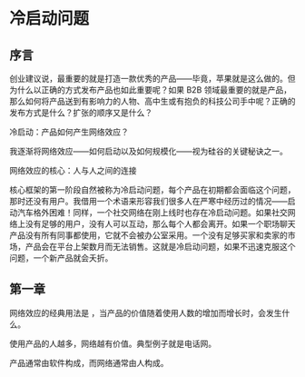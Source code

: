 # 冷启动问题

## 序言

创业建议说，最重要的就是打造一款优秀的产品——毕竟，苹果就是这么做的。但为什么以正确的方式发布产品也如此重要呢？如果 B2B 领域最重要的就是产品，那么如何将产品送到有影响力的人物、高中生或有抱负的科技公司手中呢？正确的发布方式是什么？扩张的顺序又是什么？

冷启动：产品如何产生网络效应？

我逐渐将网络效应——如何启动以及如何规模化——视为硅谷的关键秘诀之一。

网络效应的核心：人与人之间的连接

核心框架的第一阶段自然被称为冷启动问题，每个产品在初期都会面临这个问题，那时还没有用户。我借用一个术语来形容我们很多人在严寒中经历过的情况——启动汽车格外困难！同样，一个社交网络在刚上线时也存在冷启动问题。如果社交网络上没有足够的用户，没有人可以互动，那么每个人都会离开。如果一个职场聊天产品没有所有同事都使用，它就不会被办公室采用。一个没有足够买家和卖家的市场，产品会在平台上架数月而无法销售。这就是冷启动问题，如果不迅速克服这个问题，一个新产品就会夭折。

## 第一章

网络效应的经典用法是 ，当产品的价值随着使用人数的增加而增长时，会发生什么。

使用产品的人越多，网络越有价值。典型例子就是电话网。

产品通常由软件构成，而网络通常由人构成。



